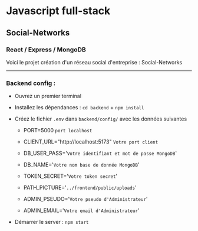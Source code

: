 # Javascript full-stack 
## Social-Networks
### React / Express / MongoDB

Voici le projet création d'un réseau social d'entreprise : Social-Networks

_____________________________

### Backend config :

* Ouvrez un premier terminal

* Installez les dépendances : `cd backend` + `npm install`

* Créez le fichier `.env` dans `backend/config/` avec les données suivantes

   - PORT=5000 `port localhost`

   - CLIENT_URL="http://localhost:5173" `Votre port client`
   
   - DB_USER_PASS='`Votre identifiant et mot de passe MongoDB`'

   - DB_NAME='`Votre nom base de donnée MongoDB`'

   - TOKEN_SECRET='`Votre token secret`'

   - PATH_PICTURE='`../frontend/public/uploads`'

   - ADMIN_PSEUDO='`Votre pseudo d'Administrateur`'
   - ADMIN_EMAIL='`Votre email d'Administrateur`'

* Démarrer le server : `npm start`
